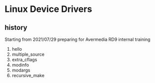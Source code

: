 # Linux Device Drivers

## history
Starting from 2021/07/29 preparing for Avermedia RD9 internal training

1. hello
1. multiple\_source
1. extra\_cflags
1. modinfo
1. modargs
1. recursive_make
